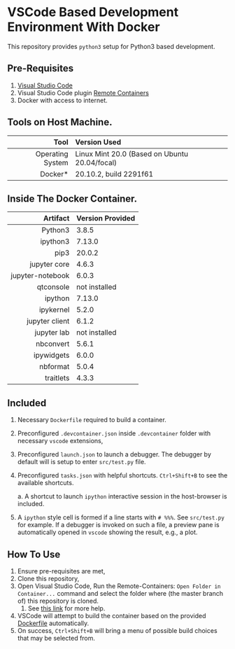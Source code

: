 # VSCode Based Development Environment With Docker
This repository provides `python3` setup for Python3 based development.

## Pre-Requisites
1. [Visual Studio Code](https://code.visualstudio.com)
2. Visual Studio Code plugin [Remote Containers](https://marketplace.visualstudio.com/items?itemName=ms-vscode-remote.remote-containers)
3. Docker with access to internet.

## Tools on Host Machine.
| Tool |   Version Used |
| ---:          |     :---      |
| Operating System | Linux Mint 20.0 (Based on Ubuntu 20.04/focal)
| Docker*         | 20.10.2, build 2291f61 |

## Inside The Docker Container.
| Artifact |   Version Provided |
| ---:          |     :---      |
| Python3 | 3.8.5
| ipython3         | 7.13.0 |
| pip3             | 20.0.2 |
| jupyter core     | 4.6.3 |
| jupyter-notebook | 6.0.3 |
| qtconsole        | not installed |
| ipython          | 7.13.0 |
| ipykernel        | 5.2.0 |
| jupyter client   | 6.1.2 |
| jupyter lab      | not installed |
| nbconvert        | 5.6.1 |
| ipywidgets       | 6.0.0 |
| nbformat         | 5.0.4 |
| traitlets        | 4.3.3 |
## Included
1. Necessary `Dockerfile` required to build a container.
1. Preconfigured `.devcontainer.json` inside `.devcontainer` folder with necessary `vscode` extensions,
1. Preconfigured `launch.json` to launch a debugger. The debugger by default will is setup to enter `src/test.py` file.
1. Preconfigured `tasks.json` with helpful shortcuts. `Ctrl+Shift+B` to see the available shortcuts.

    a. A shortcut to launch `ipython` interactive session in the host-browser is included.
1. A `ipython` style cell is formed if a line starts with `# %%%`. See `src/test.py` for example. If a debugger is invoked on such a file, a preview pane is automatically opened in `vscode` showing the result, e.g., a plot.

## How To Use
1. Ensure pre-requisites are met,
2. Clone this repository,
3. Open Visual Studio Code, Run the Remote-Containers: `Open Folder in Container...` command and select the folder where (the master branch of) this repository is cloned.
   1. See [this link](https://marketplace.visualstudio.com/items?itemName=ms-vscode-remote.remote-containers) for more help.
4. VSCode will attempt to build the container based on the provided [Dockerfile](./.devcontainer/Dockerfile) automatically.
5. On success, `Ctrl+Shift+B` will bring a menu of possible build choices that may be selected from.
